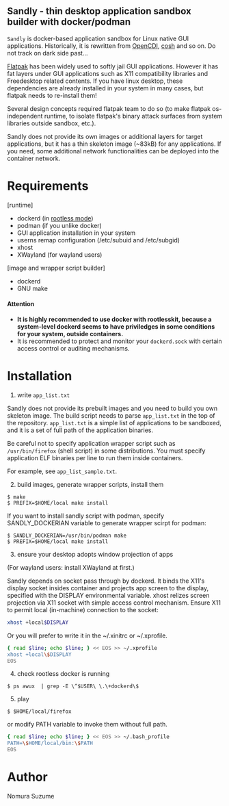 ## Sandly - thin desktop application sandbox builder with docker/podman 

`Sandly` is docker-based application sandbox for Linux native GUI applications. Historically, it is rewritten from [OpenCDI](https://github.com/OpenCDI/opencdi-scripts), [cosh](https://gist.github.com/g1eng/46f9ec7807ccc56f80105eaec7965ac8) and so on. Do not track on dark side past... 

[Flatpak](https://flatpak.io) has been widely used to softly jail GUI applications. However it has fat layers under GUI applications such as X11 compatibility libraries and Freedesktop related contents. If you have linux desktop, these dependencies are already installed in your system in many cases, but flatpak needs to re-install them! 

Several design concepts required flatpak team to do so (to make flatpak os-independent runtime, to isolate flatpak's binary attack surfaces from system libraries outside sandbox, etc.).

Sandly does not provide its own images or additional layers for target applications, but it has a thin skeleton image (~83kB) for any applications. If you need, some additional network functionalities can be deployed into the container network.

# Requirements

[runtime]

* dockerd (in [rootless mode](https://docs.docker.com/engine/security/rootless/))
* podman (if you unlike docker)
* GUI application installation in your system
* userns remap configuration (/etc/subuid and /etc/subgid)
* xhost
* XWayland (for wayland users)

[image and wrapper script builder]

* dockerd
* GNU make

#### Attention

* **It is highly recommended to use docker with rootlesskit, because a system-level dockerd seems to have priviledges in some conditions for your system, outside containers.**
* It is recommended to protect and monitor your `dockerd.sock` with certain access control or auditing mechanisms.

# Installation

1. write `app_list.txt`

Sandly does not provide its prebuilt images and you need to build you own skeleton image.
The build script needs to parse `app_list.txt` in the top of the repository. `app_list.txt` is a simple list of applications to be sandboxed, and it is a set of full path of the application binaries. 

Be careful not to specify application wrapper script such as `/usr/bin/firefox` (shell script) in some distributions. You must specify application ELF binaries per line to run them inside containers.

For example, see `app_list_sample.txt`.

2. build images, generate wrapper scripts, install them

```shell-session
$ make
$ PREFIX=$HOME/local make install
```

If you want to install sandly script with podman, specify SANDLY_DOCKERIAN variable to generate wrapper scirpt for podman:

```shell-session
$ SANDLY_DOCKERIAN=/usr/bin/podman make
$ PREFIX=$HOME/local make install
```

3. ensure your desktop adopts window projection of apps

(For wayland users: install XWayland at first.)

Sandly depends on socket pass through by dockerd. It binds the X11's display socket insides container and projects app screen to the display, specified with the DISPLAY environmental variable. xhost relizes screen projection via X11 socket with simple access control mechanism.
Ensure X11 to permit local (in-machine) connection to the socket:

```bash
xhost +local$DISPLAY
```

Or you will prefer to write it in the ~/.xinitrc or ~/.xprofile.

```bash
{ read $line; echo $line; } << EOS >> ~/.xprofile
xhost +local\$DISPLAY
EOS
```

4. check rootless docker is running

```shell-session
$ ps awux  | grep -E \^$USER\ \.\+dockerd\$
```

5. play

```shell-session
$ $HOME/local/firefox
```

or modify PATH variable to invoke them without full path.

```bash
{ read $line; echo $line; } << EOS >> ~/.bash_profile
PATH=\$HOME/local/bin:\$PATH
EOS
```

# Author 

Nomura Suzume

